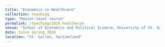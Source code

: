 ```yaml
---
title: "Economics in Healthcare"
collection: teaching
type: "Master-level course"
permalink: /teaching/2024_healthecon
venue: "School of Economics and Political Science, University of St. Gallen"
date: Since spring 2024
location: "St. Gallen, Switzerland"
---
```

